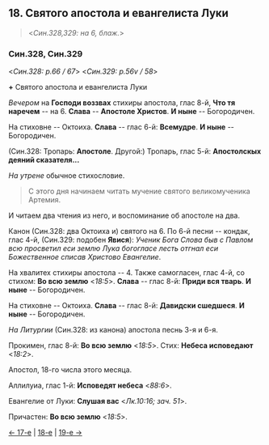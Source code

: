 
## 18. Святого апостола и евангелиста Луки 

> <*Син.328,329: на 6, блаж.*>

### Син.328, Син.329

<*Син.328: p.66 / 67*>
<*Син.329: p.56v / 58*>

**+** Святого апостола и евангелиста Луки

*Вечером* на **Господи воззвах** стихиры апостола, глас 8-й, **Что тя наречем** -- на 6.
**Слава** -- **Апостоле Христов**. 
**И ныне** -- Богородичен. 

На стиховне -- Октоиха. 
**Слава** -- глас 6-й: **Всемудре**. 
**И ныне** -- Богородичен.

(Син.328: Тропарь: **Апостоле**. Другой:)
Тропарь, глас 5-й: **Апостолскых деяний сказателя...** 

*На утрене* обычное стихословие. 

> С этого дня начинаем читать мучение святого великомученика Артемия.

И читаем два чтения из него, и воспоминание об апостоле на два. 

Канон (Син.328: два Октоиха и) святого на 6. 
По 6-й песни -- кондак, глас 4-й, (Син.329: подобен **Явися**): 
*Ученик Бога Слова быв с Павлом всю просветил еси землю Лука богогласе лесть отгнал еси
Божественное списав Христово Евангелие*.

На хвалитех стихиры апостола -- 4. 
Также самогласен, глас 4-й, со стихом: **Во всю землю** <*18:5*>. 
**Слава** -- глас 8-й: **Приди вся тварь**. 
**И ныне** -- Богородичен. 

На стиховне -- Октоиха. 
**Слава** -- глас 8-й: **Давидски сшедшеся**.
**И ныне** -- Богородичен.

*На Литургии* (Син.328: из канона) апостола песнь 3-я и 6-я. 

Прокимен, глас 8-й: **Во всю землю** <*18:5*>.
Стих: **Небеса исповедают** <*18:2*>.

Апостол, 18-го числа этого месяца.

Аллилуиа, глас 1-й: **Исповедят небеса** <*88:6*>.

Евангелие от Луки: **Слушая вас** <*Лк.10:16; зач. 51*>.

Причастен: **Во всю землю** <*18:5*>.

[← 17-е](10_17_SAB.ru.md) | [18-е](README.md#18-й) | [19-е →](10_19_SAB.ru.md)
